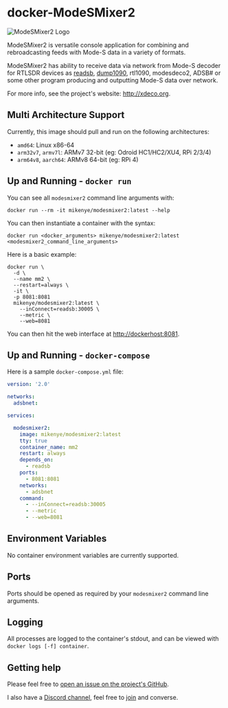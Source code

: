 # docker-ModeSMixer2

![ModeSMixer2 Logo](http://xdeco.org/wp-content/uploads/2014/11/logo_mm2-300x41.png "ModeSMixer2 Logo")

ModeSMixer2 is versatile console application for combining and rebroadcasting feeds with Mode-S data in a variety of formats.

ModeSMixer2 has ability to receive data via network from Mode-S decoder for RTLSDR devices as [readsb](https://hub.docker.com/r/mikenye/readsb), [dump1090](https://hub.docker.com/r/mikenye/piaware), rtl1090, modesdeco2, ADSB# or some other program producing and outputting Mode-S data over network.

For more info, see the project's website: <http://xdeco.org>.

## Multi Architecture Support

Currently, this image should pull and run on the following architectures:

* ```amd64```: Linux x86-64
* ```arm32v7```, ```armv7l```: ARMv7 32-bit (eg: Odroid HC1/HC2/XU4, RPi 2/3/4)
* ```arm64v8```, ```aarch64```: ARMv8 64-bit (eg: RPi 4)

## Up and Running - `docker run`

You can see all `modesmixer2` command line arguments with:

```
docker run --rm -it mikenye/modesmixer2:latest --help
```

You can then instantiate a container with the syntax:

```shell
docker run <docker_arguments> mikenye/modesmixer2:latest <modesmixer2_command_line_arguments>
```

Here is a basic example:

```shell
docker run \
  -d \
  --name mm2 \
  --restart=always \
  -it \
  -p 8081:8081
  mikenye/modesmixer2:latest \
    --inConnect=readsb:30005 \
    --metric \
    --web=8081
```

You can then hit the web interface at <http://dockerhost:8081>.

## Up and Running - `docker-compose`

Here is a sample `docker-compose.yml` file:

```yaml
version: '2.0'

networks:
  adsbnet:

services:

  modesmixer2:
    image: mikenye/modesmixer2:latest
    tty: true
    container_name: mm2
    restart: always
    depends_on:
      - readsb
    ports:
      - 8081:8081
    networks:
      - adsbnet
    command:
      - --inConnect=readsb:30005
      - --metric
      - --web=8081
```

## Environment Variables

No container environment variables are currently supported.

## Ports

Ports should be opened as required by your `modesmixer2` command line arguments.

## Logging

All processes are logged to the container's stdout, and can be viewed with `docker logs [-f] container`.

## Getting help

Please feel free to [open an issue on the project's GitHub](https://github.com/mikenye/docker-ModeSMixer2/issues).

I also have a [Discord channel](https://discord.gg/sTf9uYF), feel free to [join](https://discord.gg/sTf9uYF) and converse.
